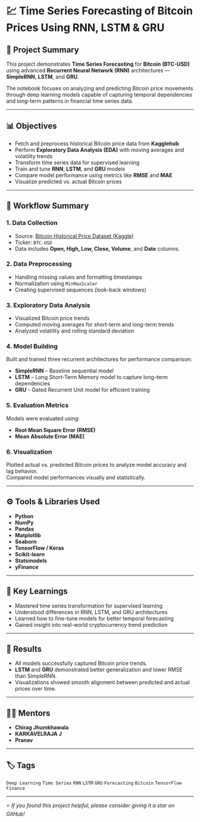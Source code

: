 # 💹 Time Series Forecasting of Bitcoin Prices Using RNN, LSTM & GRU

## 📘 Project Summary
This project demonstrates **Time Series Forecasting** for **Bitcoin (BTC-USD)** using advanced **Recurrent Neural Network (RNN)** architectures — **SimpleRNN**, **LSTM**, and **GRU**.

The notebook focuses on analyzing and predicting Bitcoin price movements through deep learning models capable of capturing temporal dependencies and long-term patterns in financial time series data.

---

## 📊 Objectives
- Fetch and preprocess historical Bitcoin price data from **Kagglehub**
- Perform **Exploratory Data Analysis (EDA)** with moving averages and volatility trends
- Transform time series data for supervised learning
- Train and tune **RNN**, **LSTM**, and **GRU** models
- Compare model performance using metrics like **RMSE** and **MAE**
- Visualize predicted vs. actual Bitcoin prices

---

## 🧩 Workflow Summary

### 1. **Data Collection**
- Source:  [Bitcoin Historical Price Dataset (Kaggle)](https://www.kaggle.com/datasets/mczielinski/bitcoin-historical-data)
- Ticker: `BTC-USD`
- Data includes **Open, High, Low, Close, Volume**, and **Date** columns.

### 2. **Data Preprocessing**
- Handling missing values and formatting timestamps  
- Normalization using `MinMaxScaler`  
- Creating supervised sequences (look-back windows)

### 3. **Exploratory Data Analysis**
- Visualized Bitcoin price trends  
- Computed moving averages for short-term and long-term trends  
- Analyzed volatility and rolling standard deviation  

### 4. **Model Building**
Built and trained three recurrent architectures for performance comparison:
- **SimpleRNN** – Baseline sequential model  
- **LSTM** – Long Short-Term Memory model to capture long-term dependencies  
- **GRU** – Gated Recurrent Unit model for efficient training  

### 5. **Evaluation Metrics**
Models were evaluated using:
- **Root Mean Square Error (RMSE)**  
- **Mean Absolute Error (MAE)**  

### 6. **Visualization**
Plotted actual vs. predicted Bitcoin prices to analyze model accuracy and lag behavior.  
Compared model performances visually and statistically.

---

## ⚙️ Tools & Libraries Used
- **Python**
- **NumPy**
- **Pandas**
- **Matplotlib**
- **Seaborn**
- **TensorFlow / Keras**
- **Scikit-learn**
- **Statsmodels**
- **yFinance**

---

## 🧠 Key Learnings
- Mastered time series transformation for supervised learning  
- Understood differences in RNN, LSTM, and GRU architectures  
- Learned how to fine-tune models for better temporal forecasting  
- Gained insight into real-world cryptocurrency trend prediction  

---

## 🧮 Results
- All models successfully captured Bitcoin price trends.  
- **LSTM** and **GRU** demonstrated better generalization and lower RMSE than SimpleRNN.  
- Visualizations showed smooth alignment between predicted and actual prices over time.

---

## 👨‍🏫 Mentors
- **Chirag Jhumkhawala** 
- **KARKAVELRAJA J**  
- **Pranav**

---

## 🏷️ Tags
`Deep Learning` `Time Series` `RNN` `LSTM` `GRU` `Forecasting` `Bitcoin` `TensorFlow` `Finance`

---

⭐ *If you found this project helpful, please consider giving it a star on GitHub!*
